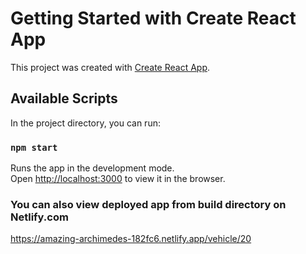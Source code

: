 # Getting Started with Create React App

This project was created with [Create React App](https://github.com/facebook/create-react-app).

## Available Scripts

In the project directory, you can run:

### `npm start`

Runs the app in the development mode.\
Open [http://localhost:3000](http://localhost:3000) to view it in the browser.


### You can also view deployed app from build directory on Netlify.com 
https://amazing-archimedes-182fc6.netlify.app/vehicle/20


